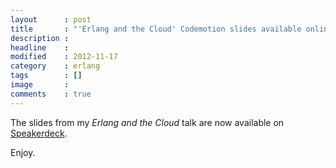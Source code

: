 ```yaml
---
layout      : post
title       : "'Erlang and the Cloud' Codemotion slides available online"
description :
headline    :
modified    : 2012-11-17
category    : erlang
tags        : []
image       :
comments    : true
---
```


The slides from my _Erlang and the Cloud_ talk are now available on <a href="https://speakerdeck.com/robertoaloi/erlang-and-the-cloud" target="_blank">Speakerdeck</a>.

Enjoy.

